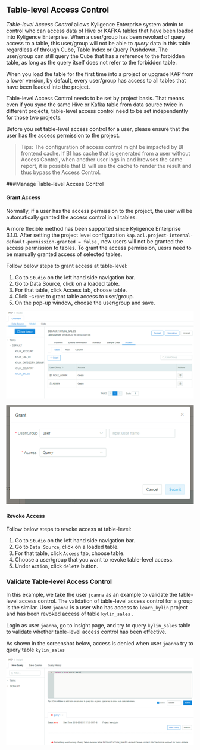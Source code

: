 ## Table-level Access Control 

*Table-level Access Control* allows Kyligence Enterprise system admin to control who can access data of Hive or KAFKA tables that have been loaded into Kyligence Enterprise. When a user/group has been revoked of query access to a table, this user/group will not be able to *query* data in this table regardless of through Cube, Table Index or Query Pushdown. The user/group can still query the Cube that has a reference to the forbidden table, as long as the query itself does not refer to the forbidden table. 

When you load the table for the first time into a project or upgrade KAP from a lower version, by default, every user/group has access to all tables that have been loaded into the project. 

Table-level Access Control needs to be set by project basis. That means even if you sync the same Hive or Kafka table from data source twice in different projects, table-level access control need to be set independently for those two projects. 

Before you set table-level access control for a user, please ensure that the user has the access permission to the project.  

> Tips: The configuration of access control might be impacted by BI frontend cache. If BI has cache that is generated from a user without Access Control, when another user logs in and browses the same report, it is possible that BI will use the cache to render the result and thus bypass the Access Control.


###Manage Table-level Access Control 

#### Grant Access

Normally, if a user has the access permission to the project, the user will be automatically granted the access control in all tables. 

A more flexible method has been supported since Kyligence Enterprise 3.1.0. After setting the project level configuration `kap.acl.project-internal-default-permission-granted = false` , new users will not be granted the access permission to tables. To grant the access permission, uesrs need to be manually granted access of selected tables.

Follow below steps to grant access at table-level:

1. Go to `Studio` on the left hand side navigation bar.
2. Go to Data Source, click on a loaded table.
3. For that table, click Access tab, choose table. 
4. Click `+Grant` to grant table access to user/group. 
5. On the pop-up window, choose the user/group and save. 

![Table-level access control](images/table/w_table1_en.png)

![Grant access](images/table/w_table2_en.png)

#### Revoke Access

Follow below steps to revoke access at table-level:

1. Go to `Studio` on the left hand side navigation bar.
2. Go to `Data Source`, click on a loaded table.
3. For that table, click `Access` tab, choose table. 
4. Choose a user/group that you want to revoke table-level access. 
5. Under `Action`, click `delete` button.  

### Validate Table-level Access Control

In this example, we take the user `joanna` as an example to validate the table-level access control. The validation of table-level access control for a group is the similar. User `joanna` is a user who has access to `learn_kylin` project and has been revoked access of table `kylin_sales` . 

Login as user `joanna`, go to insight page, and try to query `kylin_sales` table to validate whether table-level access control has been effective. 

As shown in the screenshot below, access is denied when user `joanna` try to query table `kylin_sales`

![Validation](images/table/w_3.png)

